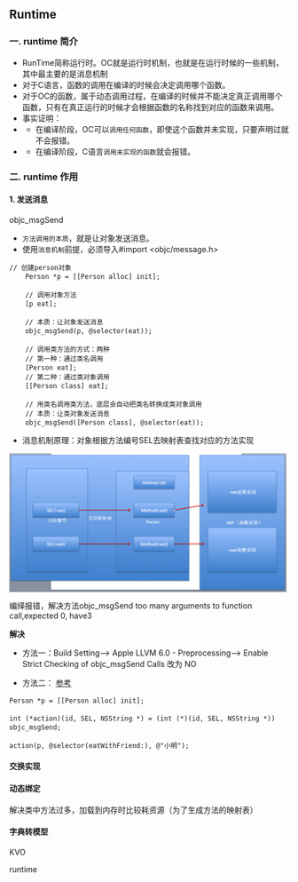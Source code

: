 ## Runtime

### 一. runtime 简介
* RunTime简称运行时。OC就是运行时机制，也就是在运行时候的一些机制，其中最主要的是消息机制
* 对于C语言，函数的调用在编译的时候会决定调用哪个函数。
* 对于OC的函数，属于动态调用过程，在编译的时候并不能决定真正调用哪个函数，只有在真正运行的时候才会根据函数的名称找到对应的函数来调用。
* 事实证明：
* * 在编译阶段，OC可以`调用任何函数`，即使这个函数并未实现，只要声明过就不会报错。
* * 在编译阶段，C语言`调用未实现的函数`就会报错。


### 二. runtime 作用

#### 1. 发送消息

objc_msgSend

* `方法调用的本质`，就是让对象发送消息。
* 使用`消息机制`前提，必须导入#import <objc/message.h>

```
// 创建person对象
    Person *p = [[Person alloc] init];

    // 调用对象方法
    [p eat];
    
    // 本质：让对象发送消息
    objc_msgSend(p, @selector(eat));
    
    // 调用类方法的方式：两种
    // 第一种：通过类名调用
    [Person eat];
    // 第二种：通过类对象调用
    [[Person class] eat];
    
    // 用类名调用类方法，底层会自动把类名转换成类对象调用
    // 本质：让类对象发送消息
    objc_msgSend([Person class], @selector(eat));
```
* 消息机制原理：对象根据方法编号SEL去映射表查找对应的方法实现

<img src="images/runtime-sel-map1.png" width = "500" height = "250" align = center />

编绎报错，解决方法objc_msgSend too many arguments to function call,expected 0, have3   

**解决**

* 方法一：Build Setting--> Apple LLVM 6.0 - Preprocessing--> Enable Strict Checking of objc_msgSend Calls  改为 NO

* 方法二： [参考](!http://www.cnphp6.com/archives/58271)

```
Person *p = [[Person alloc] init];
    
int (*action)(id, SEL, NSString *) = (int (*)(id, SEL, NSString *)) objc_msgSend;
    
action(p, @selector(eatWithFriend:), @"小明");
```


#### 交换实现

#### 动态绑定
解决类中方法过多，加载到内存时比较耗资源（为了生成方法的映射表）


#### 字典转模型

KVO 

runtime
